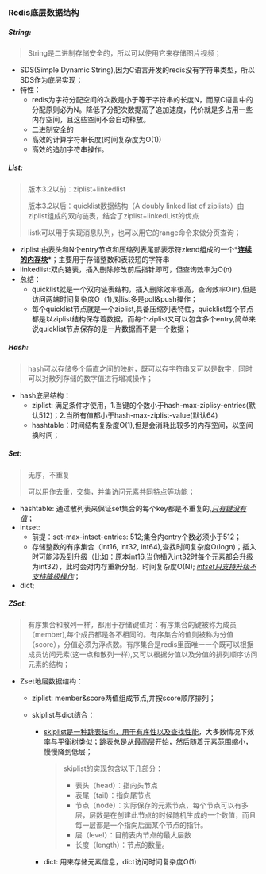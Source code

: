 ### Redis底层数据结构

##### String:

> String是二进制存储安全的，所以可以使用它来存储图片视频；

- SDS(Simple Dynamic String),因为C语言开发的redis没有字符串类型，所以SDS作为底层实现；
- 特性：
  - redis为字符分配空间的次数是小于等于字符串的长度N，而原C语言中的分配原则必为N。降低了分配次数提高了追加速度，代价就是多占用一些内存空间，且这些空间不会自动释放。
  - 二进制安全的
  - 高效的计算字符串长度(时间复杂度为O(1))
  - 高效的追加字符串操作。

##### List:

> 版本3.2以前：ziplist+linkedlist
>
> 版本3.2以后：quicklist数据结构（A doubly linked list of ziplists）由ziplist组成的双向链表，结合了ziplist+linkedList的优点
>
> listk可以用于实现消息队列，也可以用它的range命令来做分页查询；

- ziplist:由表头和N个entry节点和压缩列表尾部表示符zlend组成的一个*<u>**连续的内存块**</u>*；主要用于存储整数和表较短的字符串
- linkedlist:双向链表，插入删除修改前后指针即可，但查询效率为O(n)
- 总结：
  - quicklist就是一个双向链表结构，插入删除效率很高，查询效率O(n),但是访问两端时间复杂度O（1),对list多是poll&push操作；
  - 每个quicklist节点就是一个ziplist,具备压缩列表特性，quicklist每个节点都是以ziplist结构保存着数据，而每个ziplist又可以包含多个entry,简单来说quicklist节点保存的是一片数据而不是一个数据；

##### Hash:

> hash可以存储多个简直之间的映射，既可以存字符串又可以是数字，同时可以对散列存储的数字值进行增减操作；

- hash底层结构：
  - ziplist: 满足条件才使用，1.当键的个数小于hash-max-ziplisy-entries(默认512)；2.当所有值都小于hash-max-ziplist-value(默认64)
  - hashtable：时间结构复杂度O(1),但是会消耗比较多的内存空间，以空间换时间；

##### Set:

> 无序，不重复
>
> 可以用作去重，交集，并集访问元素共同特点等功能；

- hashtable: 通过散列表来保证set集合的每个key都是不重复的,*<u>只有键没有值</u>*；
- intset: 
  - 前提：set-max-intset-entries: 512;集合内entry个数必须小于512；
  - 存储整数的有序集合（int16, int32, int64),查找时间复杂度O(logn)；插入时可能涉及到升级（比如：原本int16,当你插入int32时每个元素都会升级为int32），此时会对内存重新分配，时间复杂度O(N); <u>*intset只支持升级不支持降级操作*</u>；
- dict;

##### ZSet:

> 有序集合和散列一样，都用于存储键值对：有序集合的键被称为成员（member),每个成员都是各不相同的。有序集合的值则被称为分值（score），分值必须为浮点数。有序集合是redis里面唯一一个既可以根据成员访问元素(这一点和散列一样),又可以根据分值以及分值的排列顺序访问元素的结构；

- Zset地层数据结构：

  - ziplist: member&score两值组成节点,并按score顺序排列；

  - skiplist与dict结合：

    - <u>skiplist是一种跳表结构，用于有序性以及查找性能</u>，大多数情况下效率与平衡树类似；跳表总是从最高层开始，然后随着元素范围缩小，慢慢降到低层；

      > skiplist的实现包含以下几部分：
      >
      > - 表头（head）：指向头节点
      > - 表尾（tail）：指向尾节点
      > - 节点（node）：实际保存的元素节点，每个节点可以有多层，层数是在创建此节点的时候随机生成的一个数值，而且每一层都是一个指向后面某个节点的指针。
      > - 层（level）：目前表内节点的最大层数
      > - 长度（length）：节点的数量。

    - dict: 用来存储元素信息，dict访问时间复杂度O(1)

